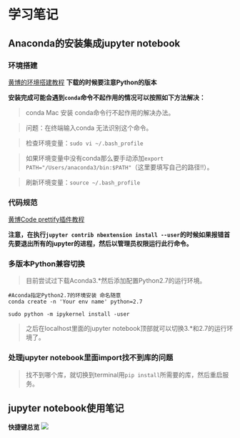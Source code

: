 # 学习笔记

## **Anaconda的安装集成jupyter notebook**

### 环境搭建
[黄博的环境搭建教程](https://zhuanlan.zhihu.com/p/59027692)  **下载的时候要注意Python的版本**

**安装完成可能会遇到```conda```命令不起作用的情况可以按照如下方法解决：**
> conda Mac 安装 conda命令行不起作用的解决办法。

>问题：在终端输入conda 无法识别这个命令。

>检查环境变量：```sudo vi ~/.bash_profile```

>如果环境变量中没有conda那么要手动添加```export PATH="/Users/anaconda3/bin:$PATH"```（这里要填写自己的路径!!）。

>刷新环境变量：```source ~/.bash_profile```

### 代码规范
[黄博Code prettify插件教程](https://zhuanlan.zhihu.com/p/59763076)

**注意，在执行```jupyter contrib nbextension install --user```的时候如果报错首先要退出所有的jupyter的进程，然后以管理员权限运行此行命令。**

### 多版本Python兼容切换

> 目前尝试过下载Aconda3.*然后添加配置Python2.7的运行环境。
```shell
#Aconda指定Python2.7的环境安装 命名随意
conda create -n 'Your env name' python=2.7
```
```shell
sudo python -m ipykernel install -user
```
> 之后在localhost里面的jupyter notebook顶部就可以切换3.*和2.7的运行环境了。

### 处理jupyter notebook里面import找不到库的问题
>找不到哪个库，就切换到terminal用```pip install```所需要的库，然后重启服务。


## **jupyter notebook使用笔记**

**快捷键总览**
![](https://pic2.zhimg.com/80/v2-111934f9949bc31eb8864c6ed4c60c05_hd.jpg)

